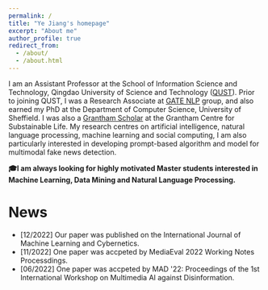```yaml
---
permalink: /
title: "Ye Jiang's homepage"
excerpt: "About me"
author_profile: true
redirect_from: 
  - /about/
  - /about.html
---
```


I am an Assistant Professor at the School of Information Science and Technology, Qingdao University of Science and Technology ([QUST](https://www.qust.edu.cn/)). Prior to joining QUST, I was a Research Associate at [GATE NLP](https://gate.ac.uk/) group, and also earned my PhD at the Department of Computer Science, University of Sheffield. I was also a [Grantham Scholar](https://grantham.sheffield.ac.uk/scholars/ye-jiang-2/) at the Grantham Centre for Substainable Life. My research centres on artificial intelligence, natural language processing, machine learning and social computing, I am also particularly interested in developing prompt-based algorithm and model for multimodal fake news detection.

**🎓I am always looking for highly motivated Master students interested in Machine Learning, Data Mining and Natural Language Processing.**

News
======
- [12/2022] Our paper was published on the International Journal of Machine Learning and Cybernetics.
- [11/2022] One paper was accpeted by MediaEval 2022 Working Notes Processdings.
- [06/2022] One paper was accpeted by MAD '22: Proceedings of the 1st International Workshop on Multimedia AI against Disinformation.


